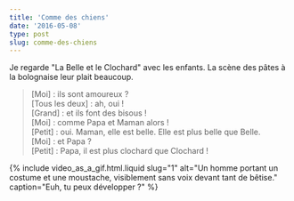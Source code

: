 ```yaml
---
title: 'Comme des chiens'
date: '2016-05-08'
type: post
slug: comme-des-chiens
---
```


Je regarde "La Belle et le Clochard" avec les enfants. La scène des pâtes à la bolognaise leur plait beaucoup.

<!-- more -->

> [Moi] : ils sont amoureux ?  
> [Tous les deux] : ah, oui !  
> [Grand] : et ils font des bisous !  
> [Moi] : comme Papa et Maman alors !  
> [Petit] : oui. Maman, elle est belle. Elle est plus belle que Belle.  
> [Moi] : et Papa ?  
> [Petit] : Papa, il est plus clochard que Clochard !

{% include video_as_a_gif.html.liquid
slug="1"
alt="Un homme portant un costume et une moustache, visiblement sans voix devant tant de bêtise."
caption="Euh, tu peux développer ?"
%}
